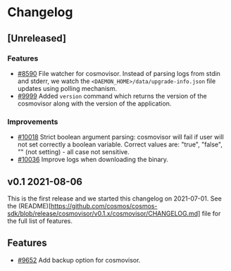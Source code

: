 <!--
Guiding Principles:

Changelogs are for humans, not machines.
There should be an entry for every single version.
The same types of changes should be grouped.
Versions and sections should be linkable.
The latest version comes first.
The release date of each version is displayed.
Mention whether you follow Semantic Versioning.

Usage:

Change log entries are to be added to the Unreleased section under the
appropriate stanza (see below). Each entry should ideally include a tag and
the Github issue reference in the following format:

* (<tag>) \#<issue-number> message

The issue numbers will later be link-ified during the release process so you do
not have to worry about including a link manually, but you can if you wish.

Types of changes (Stanzas):

"Features" for new features.
"Improvements" for changes in existing functionality.
"Deprecated" for soon-to-be removed features.
"Bug Fixes" for any bug fixes.
"Client Breaking" for breaking Protobuf, gRPC and REST routes used by end-users.
"CLI Breaking" for breaking CLI commands.
"API Breaking" for breaking exported APIs used by developers building on SDK.
"State Machine Breaking" for any changes that result in a different AppState given same genesisState and txList.
Ref: https://keepachangelog.com/en/1.0.0/
-->

# Changelog

## [Unreleased]

### Features

+ [\#8590](https://github.com/cosmos/cosmos-sdk/pull/8590) File watcher for cosmovisor. Instead of parsing logs from stdin and stderr, we watch the `<DAEMON_HOME>/data/upgrade-info.json` file updates using polling mechanism.
+ [\#9999](https://github.com/cosmos/cosmos-sdk/issues/9999) Added `version` command which returns the version of the cosmovisor along with the version of the application.

### Improvements

+ [\#10018](https://github.com/cosmos/cosmos-sdk/pull/10018) Strict boolean argument parsing: cosmovisor will fail if user will not set correctly a boolean variable. Correct values are: "true", "false", "" (not setting) - all case not sensitive.
+ [\#10036](https://github.com/cosmos/cosmos-sdk/pull/10036) Improve logs when downloading the binary.

## v0.1 2021-08-06

This is the first release and we started this changelog on 2021-07-01. See the (README)[https://github.com/cosmos/cosmos-sdk/blob/release/cosmovisor/v0.1.x/cosmovisor/CHANGELOG.md] file for the full list of features.

## Features

* [\#9652](https://github.com/cosmos/cosmos-sdk/pull/9652) Add backup option for cosmovisor.
